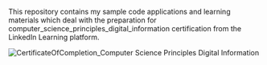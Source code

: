 This repository contains my sample code applications and learning materials which deal with the preparation for computer_science_principles_digital_information certification from the LinkedIn Learning platform.

![CertificateOfCompletion_Computer Science Principles Digital Information](https://github.com/jenansaadatmand/LinkedIn_Learning-/assets/153618882/b5fd3946-8efa-4f1f-93fb-8e02ab55535f)
